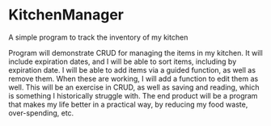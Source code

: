 # KitchenManager
A simple program to track the inventory of my kitchen

Program will demonstrate CRUD for managing the items in my kitchen. It will include expiration dates, and I will be able to sort items, including by expiration date. I will be able to add items via a guided function, as well as remove them. When these are working, I will add a function to edit them as well. This will be an exercise in CRUD, as well as saving and reading, which is something I historically struggle with. The end product will be a program that makes my life better in a practical way, by reducing my food waste, over-spending, etc.
